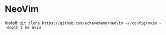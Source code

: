 # NeoVim

Install: `git clone https://github.com/echavemann/NeoVim ~/.config/nvim --depth 1 && nvim`
